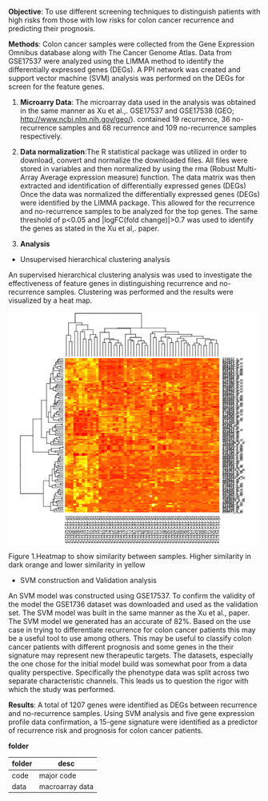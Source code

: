 **Objective**: To use different screening techniques to distinguish patients with high risks from those with low risks for colon cancer recurrence and predicting their prognosis.

**Methods**: Colon cancer samples were collected from the Gene Expression Omnibus database along with The Cancer Genome Atlas. Data from GSE17537 were analyzed using the LIMMA method to identify the differentially expressed genes (DEGs). A PPI network was created and support vector machine (SVM) analysis was performed on the DEGs for screen for the feature genes. 

1. __Microarry Data__: The microarray data used in the analysis was obtained in the same manner as Xu et al.,. GSE17537 and GSE17538 (GEO; http://www.ncbi.nlm.nih.gov/geo/). contained 19 recurrence, 36 no-recurrence samples and 68 recurrence and 109 no-recurrence samples respectively.

2. __Data normalization__:The R statistical package was utilized in order to download, convert and normalize the downloaded files. All files were stored in variables and then normalized by using the rma (Robust Multi-Array Average expression measure) function. The data matrix was then extracted and identification of differentially expressed genes (DEGs)
	Once the data was normalized the differentially expressed genes (DEGs) were identified by the LIMMA package. This allowed for the recurrence and no-recurrence samples to be analyzed for the top genes. The same threshold of p<0.05 and |logFC(fold change)|>0.7 was used to identify the genes as stated in the Xu et al,. paper. 

3. __Analysis__
* Unsupervised hierarchical clustering analysis

An supervised hierarchical clustering analysis was used to investigate the effectiveness of feature genes in distinguishing recurrence and no-recurrence samples. Clustering was performed and the results were visualized by a heat map. 

![img](imgs/heatmap.png)

Figure 1.Heatmap to show similarity between samples. Higher similarity in dark orange and lower similarity in yellow

* SVM construction and Validation analysis

An SVM model was constructed using GSE17537. To confirm the validity of the model the GSE1736 dataset was downloaded and used as the validation set. The SVM model was built in the same manner as the Xu et al., paper. The SVM model we generated has an accurate of 82%. Based on the use case in trying to differentiate recurrence for colon cancer patients this may be a useful tool to use among others. This may be useful to classify colon cancer patients with different prognosis and some genes in the their signature may represent new therapeutic targets. The datasets, especially the one chose for the initial model build was somewhat poor from a data quality perspective. Specifically the phenotype data was split across two separate characteristic channels. This leads us to question the rigor with which the study was performed.

**Results**: A total of 1207 genes were identified as DEGs between recurrence and no-recurrence samples. Using SVM analysis and five gene expression profile data confirmation, a 15-gene signature were identified as a predictor of recurrence risk and prognosis for colon cancer patients. 


**folder**

| **folder** | **desc**|
|------|----------|
| code | major code |
| data | macroarray data |
